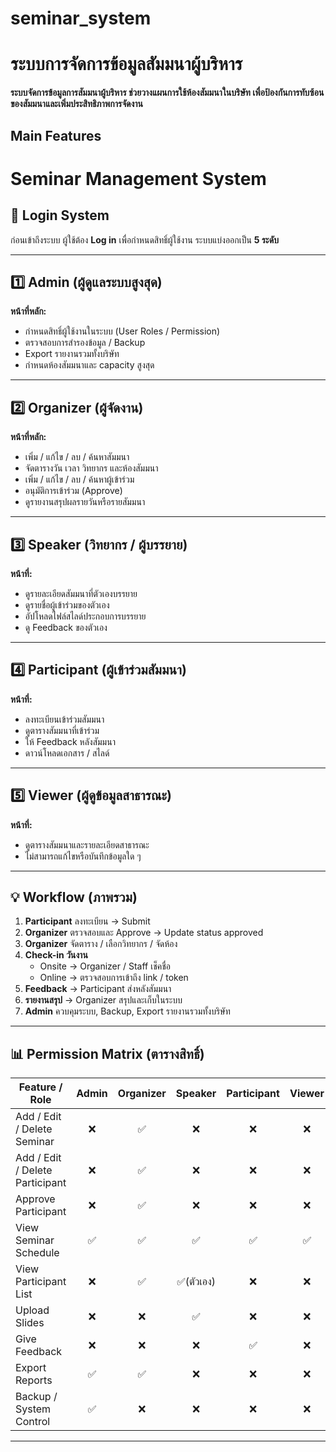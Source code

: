 # seminar_system
# ระบบการจัดการข้อมูลสัมมนาผู้บริหาร



**ระบบจัดการข้อมูลการสัมมนาผู้บริหาร ช่วยวางแผนการใช้ห้องสัมมนาในบริษัท
เพื่อป้องกันการทับซ้อนของสัมมนาและเพิ่มประสิทธิภาพการจัดงาน**



## Main Features

# Seminar Management System

## 🔹 Login System
ก่อนเข้าถึงระบบ ผู้ใช้ต้อง **Log in** เพื่อกำหนดสิทธิ์ผู้ใช้งาน ระบบแบ่งออกเป็น **5 ระดับ**  

---

## 1️⃣ Admin (ผู้ดูแลระบบสูงสุด)
**หน้าที่หลัก:**  
- กำหนดสิทธิ์ผู้ใช้งานในระบบ (User Roles / Permission)  
- ตรวจสอบการสำรองข้อมูล / Backup  
- Export รายงานรวมทั้งบริษัท  
- กำหนดห้องสัมมนาและ capacity สูงสุด  


---

## 2️⃣ Organizer (ผู้จัดงาน)
**หน้าที่หลัก:**  
- เพิ่ม / แก้ไข / ลบ / ค้นหาสัมมนา  
- จัดตารางวัน เวลา วิทยากร และห้องสัมมนา  
- เพิ่ม / แก้ไข / ลบ / ค้นหาผู้เข้าร่วม  
- อนุมัติการเข้าร่วม (Approve)  
- ดูรายงานสรุปผลรายวันหรือรายสัมมนา  

---

## 3️⃣ Speaker (วิทยากร / ผู้บรรยาย)
**หน้าที่:**  
- ดูรายละเอียดสัมมนาที่ตัวเองบรรยาย  
- ดูรายชื่อผู้เข้าร่วมของตัวเอง  
- อัปโหลดไฟล์สไลด์ประกอบการบรรยาย  
- ดู Feedback ของตัวเอง  

---

## 4️⃣ Participant (ผู้เข้าร่วมสัมมนา)
**หน้าที่:**  
- ลงทะเบียนเข้าร่วมสัมมนา  
- ดูตารางสัมมนาที่เข้าร่วม  
- ให้ Feedback หลังสัมมนา  
- ดาวน์โหลดเอกสาร / สไลด์  

---

## 5️⃣ Viewer (ผู้ดูข้อมูลสาธารณะ)
**หน้าที่:**  
- ดูตารางสัมมนาและรายละเอียดสาธารณะ  
- ไม่สามารถแก้ไขหรือบันทึกข้อมูลใด ๆ  

---

## 💡 Workflow (ภาพรวม)
1. **Participant** ลงทะเบียน → Submit  
2. **Organizer** ตรวจสอบและ Approve → Update status approved  
3. **Organizer** จัดตาราง / เลือกวิทยากร / จัดห้อง  
4. **Check-in วันงาน**  
   - Onsite → Organizer / Staff เช็คชื่อ  
   - Online → ตรวจสอบการเข้าถึง link / token  
5. **Feedback** → Participant ส่งหลังสัมมนา  
6. **รายงานสรุป** → Organizer สรุปและเก็บในระบบ  
7. **Admin** ควบคุมระบบ, Backup, Export รายงานรวมทั้งบริษัท  

---

## 📊 Permission Matrix (ตารางสิทธิ์)

| Feature / Role               | Admin | Organizer | Speaker | Participant | Viewer |
|-------------------------------|:-----:|:---------:|:-------:|:-----------:|:------:|
| Add / Edit / Delete Seminar   | ❌    | ✅        | ❌      | ❌          | ❌     |
| Add / Edit / Delete Participant | ❌   | ✅        | ❌      | ❌          | ❌     |
| Approve Participant           | ❌    | ✅        | ❌      | ❌          | ❌     |
| View Seminar Schedule         | ✅    | ✅        | ✅      | ✅          | ✅     |
| View Participant List         | ❌    | ✅        | ✅(ตัวเอง)| ❌        | ❌     |
| Upload Slides                 | ❌    | ❌        | ✅      | ❌          | ❌     |
| Give Feedback                 | ❌    | ❌        | ❌      | ✅          | ❌     |
| Export Reports                | ✅    | ✅        | ❌      | ❌          | ❌     |
| Backup / System Control       | ✅    | ❌        | ❌      | ❌          | ❌     |

---

